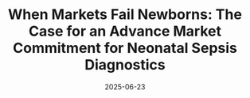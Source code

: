 ---
title: 'When Markets Fail Newborns: The Case for an Advance Market Commitment for Neonatal Sepsis Diagnostics'
collection: blogs
date: 2025-06-23
external_url: 'https://www.cgdev.org/blog/when-markets-fail-newborns-case-advance-market-commitment-neonatal-sepsis-diagnostics'
coauthors: Siddhartha Haria, Akhil Bansal, and Neeraj Sood
permalink: /posts/2025/neotest_02/
---